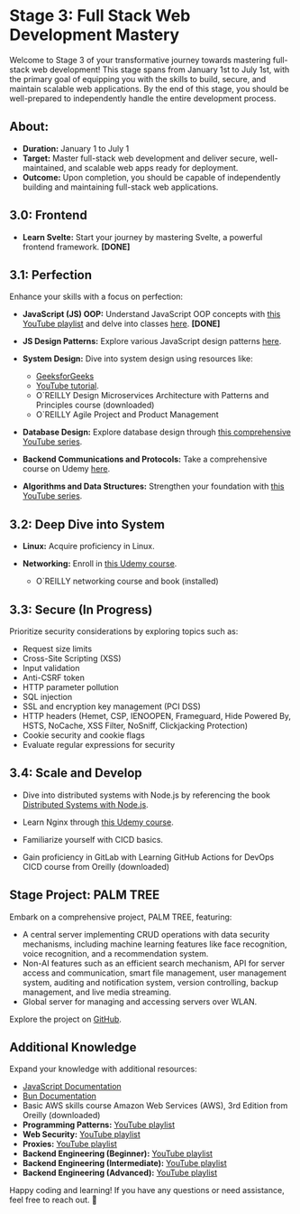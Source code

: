 # Stage 3: Full Stack Web Development Mastery

Welcome to Stage 3 of your transformative journey towards mastering full-stack web development! This stage spans from January 1st to July 1st, with the primary goal of equipping you with the skills to build, secure, and maintain scalable web applications. By the end of this stage, you should be well-prepared to independently handle the entire development process.

## About:

- **Duration:** January 1 to July 1
- **Target:** Master full-stack web development and deliver secure, well-maintained, and scalable web apps ready for deployment.
- **Outcome:** Upon completion, you should be capable of independently building and maintaining full-stack web applications.

## 3.0: Frontend

- **Learn Svelte:** Start your journey by mastering Svelte, a powerful frontend framework. **[DONE]**

## 3.1: Perfection

Enhance your skills with a focus on perfection:

- **JavaScript (JS) OOP:** Understand JavaScript OOP concepts with [this YouTube playlist](https://www.youtube.com/playlist?list=PL4cUxeGkcC9i5yvDkJgt60vNVWffpblB7) and delve into classes [here](https://www.youtube.com/watch?v=2ZphE5HcQPQ&pp=ygUNanMgb29wIGNvdXJzZQ%3D%3D). **[DONE]**

- **JS Design Patterns:** Explore various JavaScript design patterns [here](https://www.freecodecamp.org/news/javascript-design-patterns-explained/).

- **System Design:** Dive into system design using resources like:
  - [GeeksforGeeks](https://www.geeksforgeeks.org/system-design-tutorial/)
  - [YouTube tutorial](https://www.youtube.com/watch?v=i53Gi_K3o7I&pp=ygUUc3lzdGVtIGRlc2lnbiBjb3Vyc2U%3D%3D).
  - O`REILLY Design Microservices Architecture with Patterns and Principles course (downloaded)
  - O`REILLY Agile Project and Product Management

- **Database Design:** Explore database design through [this comprehensive YouTube series](https://www.youtube.com/watch?v=ztHopE5Wnpc&t=9584s&pp=ygUWZGF0YWJhc2UgZGVzaWduIGNvdXJzZQ%3D%3D).
- **Backend Communications and Protocols:** Take a comprehensive course on Udemy [here](https://www.udemy.com/course/fundamentals-of-backend-communications-and-protocols/).
- **Algorithms and Data Structures:** Strengthen your foundation with [this YouTube series](https://www.youtube.com/watch?v=coqQwbDezUA&list=PLC3y8-rFHvwjPxNAKvZpdnsr41E0fCMMP).

## 3.2: Deep Dive into System

- **Linux:** Acquire proficiency in Linux.

- **Networking:** Enroll in [this Udemy course](https://www.udemy.com/course/fundamentals-of-networking-for-effective-backend-design/).
  - O`REILLY networking course and book (installed)

## 3.3: Secure (In Progress)

Prioritize security considerations by exploring topics such as:

- Request size limits
- Cross-Site Scripting (XSS)
- Input validation
- Anti-CSRF token
- HTTP parameter pollution
- SQL injection
- SSL and encryption key management (PCI DSS)
- HTTP headers (Hemet, CSP, IENOOPEN, Frameguard, Hide Powered By, HSTS, NoCache, XSS Filter, NoSniff, Clickjacking Protection)
- Cookie security and cookie flags
- Evaluate regular expressions for security

## 3.4: Scale and Develop

- Dive into distributed systems with Node.js by referencing the book [Distributed Systems with Node.js](https://www.oreilly.com/library/view/distributed-systems-with/9781492077282/).

- Learn Nginx through [this Udemy course](https://www.udemy.com/course/nginx-crash-course/).

- Familiarize yourself with CICD basics.

- Gain proficiency in GitLab with Learning GitHub Actions for DevOps CICD course from Oreilly (downloaded)

## Stage Project: PALM TREE

Embark on a comprehensive project, PALM TREE, featuring:

- A central server implementing CRUD operations with data security mechanisms, including machine learning features like face recognition, voice recognition, and a recommendation system.
- Non-AI features such as an efficient search mechanism, API for server access and communication, smart file management, user management system, auditing and notification system, version controlling, backup management, and live media streaming.
- Global server for managing and accessing servers over WLAN.

Explore the project on [GitHub](https://github.com/RealKareemAnees/PALM-TREE).

## Additional Knowledge

Expand your knowledge with additional resources:

- [JavaScript Documentation](https://developer.mozilla.org/en-US/docs/Web/JavaScript)
- [Bun Documentation](https://bun.sh/docs)
- Basic AWS skills course Amazon Web Services (AWS), 3rd Edition from Oreilly (downloaded)
- **Programming Patterns:** [YouTube playlist](https://www.youtube.com/playlist?list=PLQnljOFTspQV1emqxKbcP5esAf4zpqWpe)
- **Web Security:** [YouTube playlist](https://www.youtube.com/playlist?list=PLQnljOFTspQU3YDMRSMvzflh_qXoz9zfv)
- **Proxies:** [YouTube playlist](https://www.youtube.com/playlist?list=PLQnljOFTspQVMeBmWI2AhxULWEeo7AaMC)
- **Backend Engineering (Beginner):** [YouTube playlist](https://www.youtube.com/playlist?list=PLQnljOFTspQUNnO4p00ua_C5mKTfldiYT)
- **Backend Engineering (Intermediate):** [YouTube playlist](https://www.youtube.com/playlist?list=PLQnljOFTspQWGuRmwojJ6LiV0ejm6eOcs)
- **Backend Engineering (Advanced):** [YouTube playlist](https://www.youtube.com/playlist?list=PLQnljOFTspQUybacGRk1b_p13dgI-SmcZ)

Happy coding and learning! If you have any questions or need assistance, feel free to reach out. 🚀

